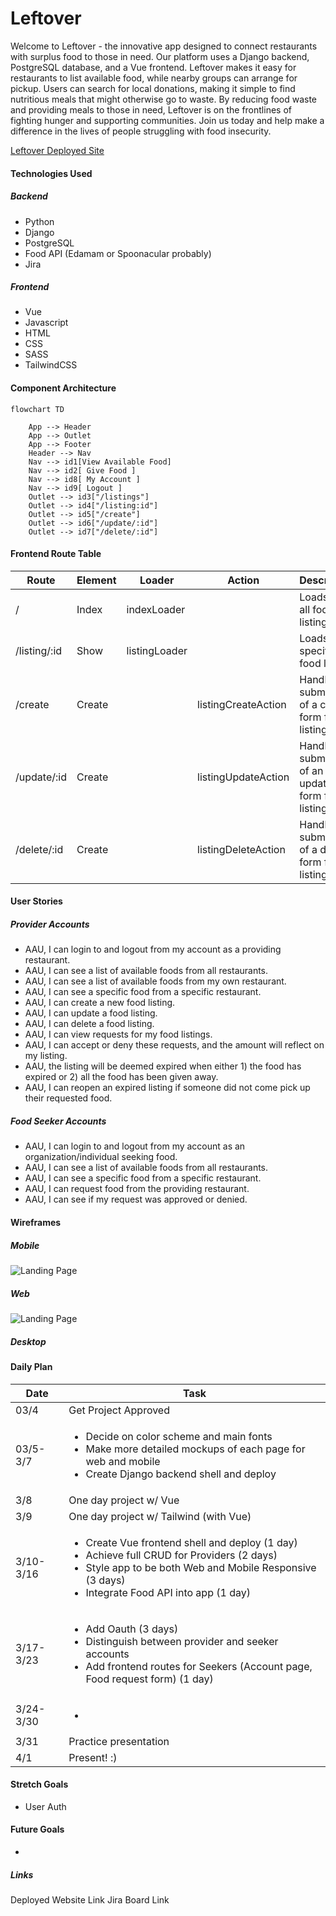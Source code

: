 # Leftover
<!-- Github Intro -->
Welcome to Leftover - the innovative app designed to connect restaurants with surplus food to those in need. Our platform uses a Django backend, PostgreSQL database, and a Vue frontend. Leftover makes it easy for restaurants to list available food, while nearby groups can arrange for pickup. Users can search for local donations, making it simple to find nutritious meals that might otherwise go to waste. By reducing food waste and providing meals to those in need, Leftover is on the frontlines of fighting hunger and supporting communities. Join us today and help make a difference in the lives of people struggling with food insecurity.


<!-- Marketing Intro -->
<!-- Introducing "Leftover", a revolutionary app designed to connect local restaurants with individuals and organizations in need of food. With Leftover, restaurants can easily donate their surplus food from the day to people who are struggling to access nutritious meals.

Using Leftover is simple and convenient. Restaurants can create an account and list the type and quantity of food they have available for donation. This information is then shared with nearby shelters, food banks, and other organizations, who can arrange to pick up the food at a convenient time.

Individuals in need of food can also use the app to find local restaurants offering donations. They can search for nearby restaurants and view the available food items, making it easy to find a meal that fits their dietary needs.

Leftover is a win-win solution for restaurants and the community. Restaurants can reduce food waste, while providing much-needed nourishment to those who need it most. Meanwhile, individuals and organizations can receive high-quality food at no cost, reducing food insecurity and promoting better health outcomes.

Join the Leftover community today and help us make a difference in the fight against hunger. -->

[Leftover Deployed Site]()

#### Technologies Used

##### Backend
- Python
- Django
- PostgreSQL
- Food API (Edamam or Spoonacular probably)
- Jira
<!-- possible APIs
https://developer.nutritionix.com/
https://open.fda.gov/
https://developer.edamam.com/edamam-docs-nutrition-api#/ -->

##### Frontend
- Vue
- Javascript
- HTML
- CSS
- SASS
- TailwindCSS


#### Component Architecture
```mermaid
flowchart TD

    App --> Header
    App --> Outlet
    App --> Footer
    Header --> Nav
    Nav --> id1[View Available Food]
    Nav --> id2[ Give Food ]
    Nav --> id8[ My Account ]
    Nav --> id9[ Logout ]
    Outlet --> id3["/listings"]
    Outlet --> id4["/listing:id"]
    Outlet --> id5["/create"]
    Outlet --> id6["/update/:id"]
    Outlet --> id7["/delete/:id"]
```

#### Frontend Route Table
|    Route     | Element |    Loader   |      Action      |                   Description                  |
|--------------|---------|-------------|------------------|------------------------------------------------|
|      /       | Index   |indexLoader|          | Loads up all food listings                        |
| /listing/:id | Show    |listingLoader|        | Loads up a specific food listing                  |
| /create      | Create  |       | listingCreateAction | Handle submission of a create form for listings  |
| /update/:id  | Create  |       | listingUpdateAction | Handle submission of an update form for listings |
| /delete/:id  | Create  |       | listingDeleteAction | Handle submission of a delete form for listings  |

#### User Stories
##### Provider Accounts
- AAU, I can login to and logout from my account as a providing restaurant.
- AAU, I can see a list of available foods from all restaurants.
- AAU, I can see a list of available foods from my own restaurant.
- AAU, I can see a specific food from a specific restaurant.
- AAU, I can create a new food listing.
- AAU, I can update a food listing.
- AAU, I can delete a food listing.
- AAU, I can view requests for my food listings.
- AAU, I can accept or deny these requests, and the amount will reflect on my listing.
- AAU, the listing will be deemed expired when either 1) the food has expired or 2) all the food has been given away.
- AAU, I can reopen an expired listing if someone did not come pick up their requested food.


##### Food Seeker Accounts
- AAU, I can login to and logout from my account as an organization/individual seeking food.
- AAU, I can see a list of available foods from all restaurants.
- AAU, I can see a specific food from a specific restaurant.
- AAU, I can request food from the providing restaurant.
- AAU, I can see if my request was approved or denied.

#### Wireframes
##### Mobile
![Landing Page]()


##### Web
![Landing Page]()


##### Desktop

#### Daily Plan
| Date | Task |
|------|------|
|   03/4   |  Get Project Approved  |
|   03/5-3/7   |  <ul><li>Decide on color scheme and main fonts</li><li>Make more detailed mockups of each page for web and mobile</li><li>Create Django backend shell and deploy</li></ul>  |
|   3/8   |  One day project w/ Vue  |
|   3/9   |  One day project w/ Tailwind (with Vue) |
|   3/10-3/16   | <ul><li>Create Vue frontend shell and deploy (1 day)</li><li>Achieve full CRUD for Providers (2 days)</li><li>Style app to be both Web and Mobile Responsive (3 days)</li><li>Integrate Food API into app (1 day)</li></ul> |
|   3/17-3/23   | <ul><li>Add Oauth (3 days) </li><li>Distinguish between provider and seeker accounts</li><li>Add frontend routes for Seekers (Account page, Food request form) (1 day)</li></ul> |
|   3/24-3/30  | <ul><li></li></ul> |
|   3/31   | Practice presentation |
|   4/1    | Present! :) |

#### Stretch Goals
- User Auth

#### Future Goals
- 

##### Links
Deployed Website Link
Jira Board Link